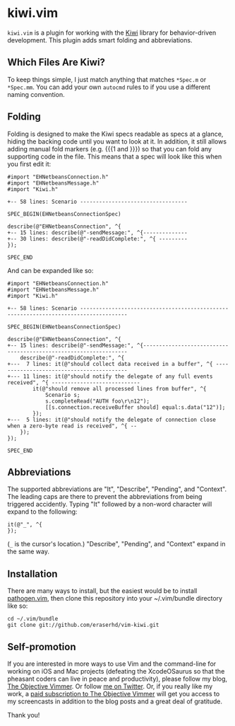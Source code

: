 kiwi.vim
========

`kiwi.vim` is a plugin for working with the [Kiwi](http://kiwi-lib.org/)
library for behavior-driven development.  This plugin adds smart folding
and abbreviations.

Which Files Are Kiwi?
---------------------

To keep things simple, I just match anything that matches `*Spec.m`
or `*Spec.mm`.  You can add your own `autocmd` rules to if you use
a different naming convention.

Folding
-------

Folding is designed to make the Kiwi specs readable as specs at a glance,
hiding the backing code until you want to look at it.  In addition,
it still allows adding manual fold markers (e.g. {{{1 and }}}) so that
you can fold any supporting code in the file.  This means that a spec
will look like this when you first edit it:

    #import "EHNetbeansConnection.h"
    #import "EHNetbeansMessage.h"
    #import "Kiwi.h"

    +-- 58 lines: Scenario ----------------------------------

    SPEC_BEGIN(EHNetbeansConnectionSpec)

    describe(@"EHNetbeansConnection", ^{
    +-- 15 lines: describe(@"-sendMessage:", ^{--------------
    +-- 30 lines: describe(@"-readDidComplete:", ^{ ---------
    });

    SPEC_END

And can be expanded like so:

    #import "EHNetbeansConnection.h"
    #import "EHNetbeansMessage.h"
    #import "Kiwi.h"

    +-- 58 lines: Scenario -------------------------------------------------------------------------------------

    SPEC_BEGIN(EHNetbeansConnectionSpec)

    describe(@"EHNetbeansConnection", ^{
    +-- 15 lines: describe(@"-sendMessage:", ^{-----------------------------------------------------------------
        describe(@"-readDidComplete:", ^{ 
    +---  7 lines: it(@"should collect data received in a buffer", ^{ ------------------------------------------
    +--- 11 lines: it(@"should notify the delegate of any full events received", ^{ ----------------------------
            it(@"should remove all processed lines from buffer", ^{ 
                Scenario s;
                s.completeRead("AUTH foo\r\n12");
                [[s.connection.receiveBuffer should] equal:s.data("12")];
            });
    +---  5 lines: it(@"should notify the delegate of connection close when a zero-byte read is received", ^{ --
        });
    });

    SPEC_END

Abbreviations
-------------

The supported abbreviations are "It", "Describe", "Pending", and "Context".  
The leading caps are there to prevent the abbreviations from being triggered
accidently.  Typing "It" followed by a non-word character will expand to the
following:

    it(@"_", ^{
    });

(`_` is the cursor's location.)  "Describe", "Pending", and "Context" expand
in the same way.

Installation
------------

There are many ways to install, but the easiest would be to install
[pathogen.vim](https://github.com/tpope/vim-pathogen), then clone
this repository into your ~/.vim/bundle directory like so:

    cd ~/.vim/bundle
    git clone git://github.com/eraserhd/vim-kiwi.git

Self-promotion
--------------

If you are interested in more ways to use Vim and the command-line for working
on iOS and Mac projects (defeating the XcodeOSaurus so that the pheasant
coders can live in peace and productivity), please follow my blog,
[The Objective Vimmer].  Or follow [me on Twitter].  Or, if you really like my
work, a [paid subscription to The Objective Vimmer] will get you access to my
screencasts in addition to the blog posts and a great deal of gratitude.

[me on Twitter]: http://twitter.com/eraserhd/
[The Objective Vimmer]: http://vios.eraserhead.net/
[paid subscription to The Objective Vimmer]: http://vios.eraserhead.net/subscribe.html

Thank you!

